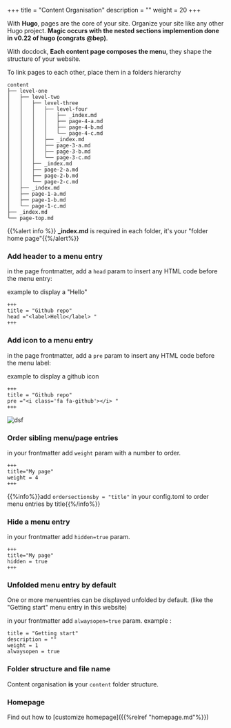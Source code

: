 +++
title = "Content Organisation"
description = ""
weight = 20
+++

With **Hugo**, pages are the core of your site. Organize your site like any other Hugo project. **Magic occurs with the nested sections implemention done in v0.22 of hugo (congrats @bep)**.

With docdock, **Each content page composes the menu**, they shape the structure of your website.

To link pages to each other, place them in a folders hierarchy

```
content
├── level-one
│   ├── level-two
│   │   ├── level-three
│   │   │   ├── level-four
│   │   │   │   ├── _index.md
│   │   │   │   ├── page-4-a.md
│   │   │   │   ├── page-4-b.md
│   │   │   │   └── page-4-c.md
│   │   │   ├── _index.md
│   │   │   ├── page-3-a.md
│   │   │   ├── page-3-b.md
│   │   │   └── page-3-c.md
│   │   ├── _index.md
│   │   ├── page-2-a.md
│   │   ├── page-2-b.md
│   │   └── page-2-c.md
│   ├── _index.md
│   ├── page-1-a.md
│   ├── page-1-b.md
│   └── page-1-c.md
├── _index.md
└── page-top.md
```


{{%alert info %}} **_index.md** is required in each folder, it's your "folder home page"{{%/alert%}}

### Add header to a menu entry

in the page frontmatter, add a `head` param to insert any HTML code before the menu entry:

example to display a "Hello"

	+++
	title = "Github repo"
	head ="<label>Hello</label> "
	+++



### Add icon to a menu entry

in the page frontmatter, add a `pre` param to insert any HTML code before the menu label:

example to display a github icon 

	+++
	title = "Github repo"
	pre ="<i class='fa fa-github'></i> "
	+++

![dsf](/menu-entry-icon.png?height=40px&classes=shadow)

<!-- ### Customize menu entry label

Add a `name` param next to `[menu.main]`

	+++
	[menu.main]
	parent = ""
	identifier = "repo"
	pre ="<i class='fa fa-github'></i> "
	name = "Github repo"
	+++ -->

<!-- ### Create a page redirector
Add a `url` param next to `[menu.main]`

	+++
	[menu.main]
	parent = "page"
	identifier = "page-images"
	weight = 23
	url = "/shortcode/image/"
	+++

{{%alert info%}}Look at the menu "Create Page/About images" which redirects to "Shortcodes/image{{%/alert%}}
 -->
### Order sibling menu/page entries

in your frontmatter add `weight` param with a number to order.

	+++
	title="My page"
	weight = 4
	+++

{{%info%}}add `ordersectionsby = "title"` in your config.toml to order menu entries by title{{%/info%}}


### Hide a menu entry

in your frontmatter add `hidden=true` param.

	+++
	title="My page"
	hidden = true
	+++


### Unfolded menu entry by default

One or more menuentries can be displayed unfolded by default. (like the "Getting start" menu entry  in this website)

in your frontmatter add `alwaysopen=true` param.
example :

```
title = "Getting start"
description = ""
weight = 1
alwaysopen = true
```

### Folder structure and file name

Content organisation **is** your `content` folder structure.

### Homepage

Find out how to [customize homepage]({{%relref "homepage.md"%}}) 



